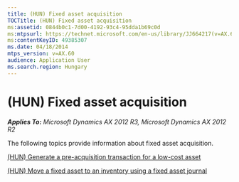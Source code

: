 ```yaml
---
title: (HUN) Fixed asset acquisition
TOCTitle: (HUN) Fixed asset acquisition
ms:assetid: 0844b0c1-7d00-4192-93c4-95dda1b69c0d
ms:mtpsurl: https://technet.microsoft.com/en-us/library/JJ664217(v=AX.60)
ms:contentKeyID: 49385307
ms.date: 04/18/2014
mtps_version: v=AX.60
audience: Application User
ms.search.region: Hungary
---
```


# (HUN) Fixed asset acquisition 


_**Applies To:** Microsoft Dynamics AX 2012 R3, Microsoft Dynamics AX 2012 R2_

The following topics provide information about fixed asset acquisition.

[(HUN) Generate a pre-acquisition transaction for a low-cost asset](hun-generate-a-pre-acquisition-transaction-for-a-low-cost-asset.md)

[(HUN) Move a fixed asset to an inventory using a fixed asset journal](hun-move-a-fixed-asset-to-an-inventory-using-a-fixed-asset-journal.md)

  


